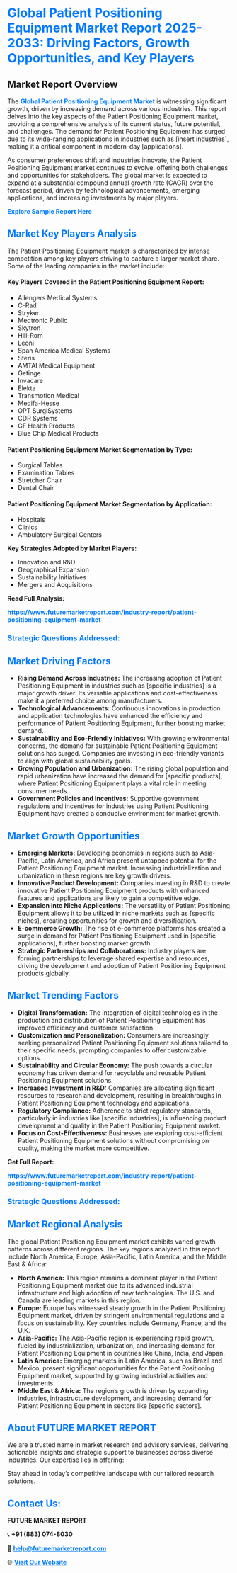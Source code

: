 <h1 style="color: #007BFF;">Global Patient Positioning Equipment Market Report 2025-2033: Driving Factors, Growth Opportunities, and Key Players</h1>

<section id="overview">
<h2>Market Report Overview</h2>
<p>The <a href="https://www.futuremarketreport.com/industry-report/patient-positioning-equipment-market" style="color: #007BFF; text-decoration: none;"><strong>Global Patient Positioning Equipment Market</strong></a> is witnessing significant growth, driven by increasing demand across various industries. This report delves into the key aspects of the Patient Positioning Equipment market, providing a comprehensive analysis of its current status, future potential, and challenges. The demand for Patient Positioning Equipment has surged due to its wide-ranging applications in industries such as [insert industries], making it a critical component in modern-day [applications].</p>
<p>As consumer preferences shift and industries innovate, the Patient Positioning Equipment market continues to evolve, offering both challenges and opportunities for stakeholders. The global market is expected to expand at a substantial compound annual growth rate (CAGR) over the forecast period, driven by technological advancements, emerging applications, and increasing investments by major players.</p>
</section>

<section id="overview">
<p><a href="https://www.futuremarketreport.com/request-sample/reportId=77192" style="color: #007BFF; text-decoration: none;"><strong>Explore Sample Report Here</strong></a></p>
</section>

<section id="key-players">
<h2 style="color: #007BFF;">Market Key Players Analysis</h2>
<p>The Patient Positioning Equipment market is characterized by intense competition among key players striving to capture a larger market share. Some of the leading companies in the market include:</p>
<h4>Key Players Covered in the Patient Positioning Equipment Report:</h4>
<ul><li>Allengers Medical Systems</li><li>C-Rad</li><li>Stryker</li><li>Medtronic Public</li><li>Skytron</li><li>Hill-Rom</li><li>Leoni</li><li>Span America Medical Systems</li><li>Steris</li><li>AMTAI Medical Equipment</li><li>Getinge</li><li>Invacare</li><li>Elekta</li><li>Transmotion Medical</li><li>Medifa-Hesse</li><li>OPT SurgiSystems</li><li>CDR Systems</li><li>GF Health Products</li><li>Blue Chip Medical Products</li></ul>
<h4>Patient Positioning Equipment Market Segmentation by Type:</h4>
<ul><li>Surgical Tables</li><li>Examination Tables</li><li>Stretcher Chair</li><li>Dental Chair</li></ul>

<h4>Patient Positioning Equipment Market Segmentation by Application:</h4>
<ul><li>Hospitals</li><li>Clinics</li><li>Ambulatory Surgical Centers</li></ul>
<p><strong>Key Strategies Adopted by Market Players:</strong></p>
<ul>
<li>Innovation and R&D</li>
<li>Geographical Expansion</li>
<li>Sustainability Initiatives</li>
<li>Mergers and Acquisitions</li>
</ul>
</section>

<section>
<p><strong>Read Full Analysis: </strong></p><a href="https://www.futuremarketreport.com/industry-report/patient-positioning-equipment-market" style="color: #007BFF; text-decoration: none;"><strong>https://www.futuremarketreport.com/industry-report/patient-positioning-equipment-market</strong></a>
<h3 style="color: #007BFF;">Strategic Questions Addressed:</h3>
</section>

<section id="driving-factors">
<h2 style="color: #007BFF;">Market Driving Factors</h2>
<ul>
<li><strong>Rising Demand Across Industries:</strong> The increasing adoption of Patient Positioning Equipment in industries such as [specific industries] is a major growth driver. Its versatile applications and cost-effectiveness make it a preferred choice among manufacturers.</li>
<li><strong>Technological Advancements:</strong> Continuous innovations in production and application technologies have enhanced the efficiency and performance of Patient Positioning Equipment, further boosting market demand.</li>
<li><strong>Sustainability and Eco-Friendly Initiatives:</strong> With growing environmental concerns, the demand for sustainable Patient Positioning Equipment solutions has surged. Companies are investing in eco-friendly variants to align with global sustainability goals.</li>
<li><strong>Growing Population and Urbanization:</strong> The rising global population and rapid urbanization have increased the demand for [specific products], where Patient Positioning Equipment plays a vital role in meeting consumer needs.</li>
<li><strong>Government Policies and Incentives:</strong> Supportive government regulations and incentives for industries using Patient Positioning Equipment have created a conducive environment for market growth.</li>
</ul>
</section>

<section id="growth-opportunities">
<h2 style="color: #007BFF;">Market Growth Opportunities</h2>
<ul>
<li><strong>Emerging Markets:</strong> Developing economies in regions such as Asia-Pacific, Latin America, and Africa present untapped potential for the Patient Positioning Equipment market. Increasing industrialization and urbanization in these regions are key growth drivers.</li>
<li><strong>Innovative Product Development:</strong> Companies investing in R&D to create innovative Patient Positioning Equipment products with enhanced features and applications are likely to gain a competitive edge.</li>
<li><strong>Expansion into Niche Applications:</strong> The versatility of Patient Positioning Equipment allows it to be utilized in niche markets such as [specific niches], creating opportunities for growth and diversification.</li>
<li><strong>E-commerce Growth:</strong> The rise of e-commerce platforms has created a surge in demand for Patient Positioning Equipment used in [specific applications], further boosting market growth.</li>
<li><strong>Strategic Partnerships and Collaborations:</strong> Industry players are forming partnerships to leverage shared expertise and resources, driving the development and adoption of Patient Positioning Equipment products globally.</li>
</ul>
</section>

<section id="trending-factors">
<h2 style="color: #007BFF;">Market Trending Factors</h2>
<ul>
<li><strong>Digital Transformation:</strong> The integration of digital technologies in the production and distribution of Patient Positioning Equipment has improved efficiency and customer satisfaction.</li>
<li><strong>Customization and Personalization:</strong> Consumers are increasingly seeking personalized Patient Positioning Equipment solutions tailored to their specific needs, prompting companies to offer customizable options.</li>
<li><strong>Sustainability and Circular Economy:</strong> The push towards a circular economy has driven demand for recyclable and reusable Patient Positioning Equipment solutions.</li>
<li><strong>Increased Investment in R&D:</strong> Companies are allocating significant resources to research and development, resulting in breakthroughs in Patient Positioning Equipment technology and applications.</li>
<li><strong>Regulatory Compliance:</strong> Adherence to strict regulatory standards, particularly in industries like [specific industries], is influencing product development and quality in the Patient Positioning Equipment market.</li>
<li><strong>Focus on Cost-Effectiveness:</strong> Businesses are exploring cost-efficient Patient Positioning Equipment solutions without compromising on quality, making the market more competitive.</li>
</ul>
</section>

<section>
<p><strong>Get Full Report: </strong></p><a href="https://www.futuremarketreport.com/industry-report/patient-positioning-equipment-market" style="color: #007BFF; text-decoration: none;"><strong>https://www.futuremarketreport.com/industry-report/patient-positioning-equipment-market</strong></a>
<h3 style="color: #007BFF;">Strategic Questions Addressed:</h3>
</section>


<section id="regional-analysis">
<h2 style="color: #007BFF;">Market Regional Analysis</h2>
<p>The global Patient Positioning Equipment market exhibits varied growth patterns across different regions. The key regions analyzed in this report include North America, Europe, Asia-Pacific, Latin America, and the Middle East & Africa:</p>
<ul>
<li><strong>North America:</strong> This region remains a dominant player in the Patient Positioning Equipment market due to its advanced industrial infrastructure and high adoption of new technologies. The U.S. and Canada are leading markets in this region.</li>
<li><strong>Europe:</strong> Europe has witnessed steady growth in the Patient Positioning Equipment market, driven by stringent environmental regulations and a focus on sustainability. Key countries include Germany, France, and the U.K.</li>
<li><strong>Asia-Pacific:</strong> The Asia-Pacific region is experiencing rapid growth, fueled by industrialization, urbanization, and increasing demand for Patient Positioning Equipment in countries like China, India, and Japan.</li>
<li><strong>Latin America:</strong> Emerging markets in Latin America, such as Brazil and Mexico, present significant opportunities for the Patient Positioning Equipment market, supported by growing industrial activities and investments.</li>
<li><strong>Middle East & Africa:</strong> The region’s growth is driven by expanding industries, infrastructure development, and increasing demand for Patient Positioning Equipment in sectors like [specific sectors].</li>
</ul>
</section>

<footer>
<h2 style="color: #007BFF;">About FUTURE MARKET REPORT</h2>
<p>We are a trusted name in market research and advisory services, delivering actionable insights and strategic support to businesses across diverse industries. Our expertise lies in offering:</p>

<p>Stay ahead in today’s competitive landscape with our tailored research solutions.</p>

<h2 style="color: #007BFF;">Contact Us:</h2>
<p><strong>FUTURE MARKET REPORT</strong></p>
<p>📞 <strong>+91 (883) 074-8030</strong></p>
<p>📧 <strong><a href="mailto:help@futuremarketreport.com" style="color: #007BFF;">help@futuremarketreport.com</a></strong></p>
<p>🌐 <strong><a href="https://www.futuremarketreport.com/" style="color: #007BFF;">Visit Our Website</a></strong></p>
</footer>